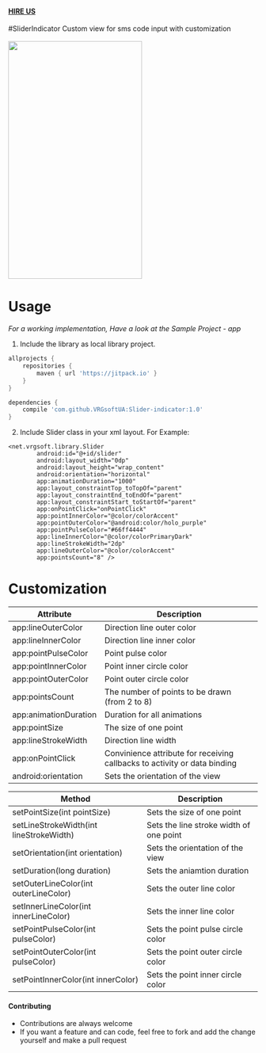 #### [HIRE US](http://vrgsoft.net/)

#SliderIndicator
Custom view for sms code input with customization</br></br>
<img src="https://github.com/VRGsoftUA/Slider-indicator/blob/master/video.gif" width="270" height="480" />


# Usage

*For a working implementation, Have a look at the Sample Project - app*

1. Include the library as local library project.
```gradle
allprojects {
    repositories {
        maven { url 'https://jitpack.io' }
    }
}

dependencies {
    compile 'com.github.VRGsoftUA:Slider-indicator:1.0'
}
```
2. Include Slider class in your xml layout. For Example:
```
<net.vrgsoft.library.Slider
        android:id="@+id/slider"
        android:layout_width="0dp"
        android:layout_height="wrap_content"
        android:orientation="horizontal"
        app:animationDuration="1000"
        app:layout_constraintTop_toTopOf="parent"
        app:layout_constraintEnd_toEndOf="parent"
        app:layout_constraintStart_toStartOf="parent"
        app:onPointClick="onPointClick"
        app:pointInnerColor="@color/colorAccent"
        app:pointOuterColor="@android:color/holo_purple"
        app:pointPulseColor="#66ff4444"
        app:lineInnerColor="@color/colorPrimaryDark"
        app:lineStrokeWidth="2dp"
        app:lineOuterColor="@color/colorAccent"
        app:pointsCount="8" />
```

# Customization
| Attribute | Description |
| ------------- | ------------- |
| app:lineOuterColor | Direction line outer color |
| app:lineInnerColor | Direction line inner color |
| app:pointPulseColor | Point pulse color |
| app:pointInnerColor | Point inner circle color |
| app:pointOuterColor | Point outer circle color |
| app:pointsCount | The number of points to be drawn (from 2 to 8) |
| app:animationDuration | Duration for all animations |
| app:pointSize | The size of one point |
| app:lineStrokeWidth | Direction line width |
| app:onPointClick | Convinience attribute for receiving callbacks to activity or data binding |
| android:orientation | Sets the orientation of the view |

| Method  | Description |
| ------------- | ------------- |
| setPointSize(int pointSize) | Sets the size of one point |
| setLineStrokeWidth(int lineStrokeWidth) | Sets the line stroke width of one point |
| setOrientation(int orientation) | Sets the orientation of the view |
| setDuration(long duration) | Sets the aniamtion duration |
| setOuterLineColor(int outerLineColor) | Sets the outer line color |
| setInnerLineColor(int innerLineColor) | Sets the inner line color |
| setPointPulseColor(int pulseColor) | Sets the point pulse circle color |
| setPointOuterColor(int pulseColor) | Sets the point outer circle color |
| setPointInnerColor(int innerColor) | Sets the point inner circle color |

#### Contributing
* Contributions are always welcome
* If you want a feature and can code, feel free to fork and add the change yourself and make a pull request

